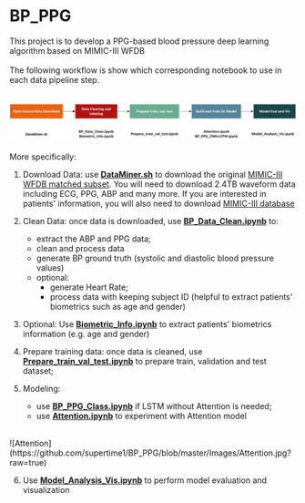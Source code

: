 # BP_PPG
This project is to develop a PPG-based blood pressure deep learning algorithm based on MIMIC-III WFDB
<br />
<br />
The following workflow is show which corresponding notebook to use in each data pipeline step. <br />
<br />
<br />
![Notebook](https://github.com/supertime1/BP_PPG/blob/master/Images/Workflow%20Notebook.jpg?raw=true)
<br />
<br />
More specifically:
1. Download Data: use [**DataMiner.sh**](https://github.com/supertime1/BP_PPG/blob/master/Data%20Processing/DataMiner.sh) to download the original [MIMIC-III WFDB matched subset](https://archive.physionet.org/physiobank/database/mimic3wdb/matched/). You will need to download 2.4TB waveform data including ECG, PPG, ABP and many more. If you are interested in patients' information, you will also need to download [MIMIC-III database](https://archive.physionet.org/physiobank/database/mimic3cdb/)

2. Clean Data: once data is downloaded, use [**BP_Data_Clean.ipynb**](https://github.com/supertime1/BP_PPG/blob/master/Data%20Processing/BP_Data_Clean.ipynb) to: 
   - extract the ABP and PPG data;
   - clean and process data
   - generate BP ground truth (systolic and diastolic blood pressure values)
   - optional: 
     - generate Heart Rate; 
     - process data with keeping subject ID (helpful to extract patients' biometrics such as age and gender)
  
3. Optional: Use [**Biometric_Info.ipynb**](https://github.com/supertime1/BP_PPG/blob/master/Data%20Processing/Biometric_Info.ipynb) to extract patients' biometrics information (e.g. age and gender)

4. Prepare training data: once data is cleaned, use [**Prepare_train_val_test.ipynb**](https://github.com/supertime1/BP_PPG/blob/master/Data%20Processing/Prepare_train_val_test.ipynb) to prepare train, validation and test dataset;

5. Modeling: 
   - use [**BP_PPG_Class.ipynb**](https://github.com/supertime1/BP_PPG/blob/master/Models/BP_PPG_Class.ipynb) if LSTM without Attention is needed; 
   - use [**Attention.ipynb**](https://github.com/supertime1/BP_PPG/blob/master/Models/Attention_model.ipynb) to experiment with Attention model 
<br />
![Attention](https://github.com/supertime1/BP_PPG/blob/master/Images/Attention.jpg?raw=true)

6. Use [**Model_Analysis_Vis.ipynb**](https://github.com/supertime1/BP_PPG/blob/master/Visualization/Model_Analysis_Vis.ipynb) to perform model evaluation and visualization
